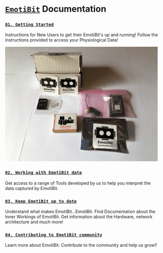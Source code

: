 # [`EmotiBit`](https://www.emotibit.com/) Documentation
### [`01. Getting Started`](./Getting_Started.md) 
Instructions for New Users to get their EmotiBit's up and running! Follow the instructions provided to access your Physiological Data!

<img src="./assets/emotibit-outOfBox.png" width="500">

### [`02. Working with EmotiBit data`](./Working_with_emotibit_data.md) 
Get access to a range of Tools developed by us to help you interpret the data captured by EmotiBit.

### [`03. Keep EmotiBit up to date`](./Keep_emotibit_up_to_date.md)
Understand what makes EmotiBit...EmotiBit. Find Documentation about the Inner Workings of EmotiBit. Get information about the Hardware, network architecture and much more!

### [`04. Contributing to EmotiBit community`](./Contributing_to_emotibit_community)
Learn more about EmotiBit. Contribute to the community and help us grow!!

[EmotiBit_outOfBox]: ./assets/emotibit-outOfBox.png ""
